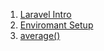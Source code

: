1. [Laravel Intro](./Docs/laravelDoc.md)
1. [Enviromant Setup](./Docs/laravelDoc.md)
2. [average() ](./Docs/average.md.md)
